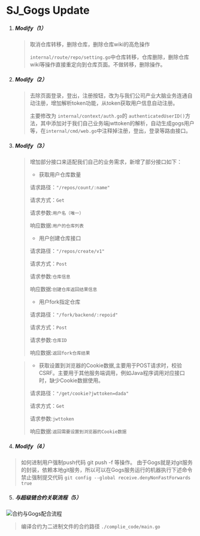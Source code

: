 # SJ_Gogs  Update

1. ##### Modify（1）

   >取消仓库转移，删除仓库，删除仓库wiki的高危操作
   >
   >`internal/route/repo/setting.go`中仓库转移，仓库删除，删除仓库wiki等操作直接重定向到仓库页面。不做转移，删除操作。

2. ##### Modify（2）

   >去除页面登录，登出，注册按钮，改为与我们公司产业大脑业务连通自动注册，增加解析token功能，从token获取用户信息自动注册。
   >
   >主要修改为 `internal/context/auth.go`的 `authenticatedUserID()`方法，其中添加对于我们自己业务端jwttoken的解析，自动生成gogs用户等，在`internal/cmd/web.go`中注释掉注册，登出，登录等路由接口。

3. ##### Modify（3）

   >增加部分接口来适配我们自己的业务需求，新增了部分接口如下：
   >
   >- 获取用户仓库数量
   >
   >  请求路径：`"/repos/count/:name"` 
   >
   >  请求方式：`Get`
   >
   >  请求参数:`用户名（唯一）`
   >
   >  响应数据:`用户的仓库列表`
   >
   >- 用户创建仓库接口
   >
   >  请求路径：`"/repos/create/v1"` 
   >
   >  请求方式：`Post`
   >
   >  请求参数:`仓库信息`
   >
   >  响应数据:`创建仓库返回结果信息`
   >
   >- 用户fork指定仓库
   >
   >  请求路径：`"/fork/backend/:repoid"` 
   >
   >  请求方式：`Post`
   >
   >  请求参数:`仓库ID`
   >
   >  响应数据:`返回fork仓库结果`

   >- 获取设置到浏览器的Cookie数据,主要用于POST请求时，校验CSRF。主要用于其他服务端调用，例如Java程序调用对应接口时，缺少Cookie数据使用。
    >
   >  请求路径：`"/get/cookie?jwttoken=dada"` 
   >
   >  请求方式：`Get`
   >
   >  请求参数:`jwttoken`
   >
   >  响应数据:`返回需要设置到浏览器的Cookie数据`

4. ##### Modify（4）
> 如何进制用户强制push代码 git push -f 等操作。
> 由于Gogs就是对git服务的封装，依赖本地git服务，所以可以在Gogs服务运行的机器执行下述命令 禁止强制提交代码
> `git config --global receive.denyNonFastForwards true`

5. ##### 与超级链合约关联流程（5）

![合约与Gogs配合流程](./complie_code/合约与Gogs配合流程.png)


>编译合约为二进制文件的合约路径 `./complie_code/main.go`